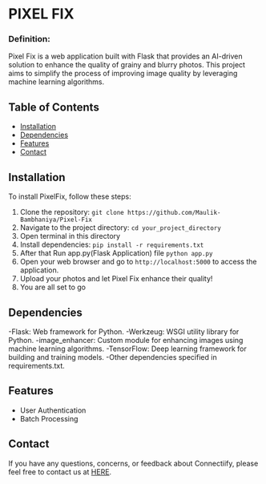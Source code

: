 # PIXEL FIX

### Definition: 
Pixel Fix is a web application built with Flask that provides an AI-driven solution to enhance the quality of grainy and blurry photos. This project aims to simplify the process of improving image quality by leveraging machine learning algorithms.


## Table of Contents

- [Installation](#installation)
- [Dependencies](#dependencies)
- [Features](#features)
- [Contact](#contact)

## Installation 

To install PixelFix, follow these steps:

1. Clone the repository: `git clone https://github.com/Maulik-Bambhaniya/Pixel-Fix`
2. Navigate to the project directory: `cd your_project_directory`
3. Open terminal in this directory
4. Install dependencies: `pip install -r requirements.txt`
5. After that Run app.py(Flask Application) file `python app.py`
6. Open your web browser and go to `http://localhost:5000` to access the application.
7. Upload your photos and let Pixel Fix enhance their quality!
8. You are all set to go 

## Dependencies

-Flask: Web framework for Python.
-Werkzeug: WSGI utility library for Python.
-image_enhancer: Custom module for enhancing images using machine learning algorithms.
-TensorFlow: Deep learning framework for building and training models.
-Other dependencies specified in requirements.txt.

## Features

- User Authentication
- Batch Processing



## Contact

If you have any questions, concerns, or feedback about Connectiify, please feel free to contact us at [HERE](mailto:maulik304@gmail.com).
